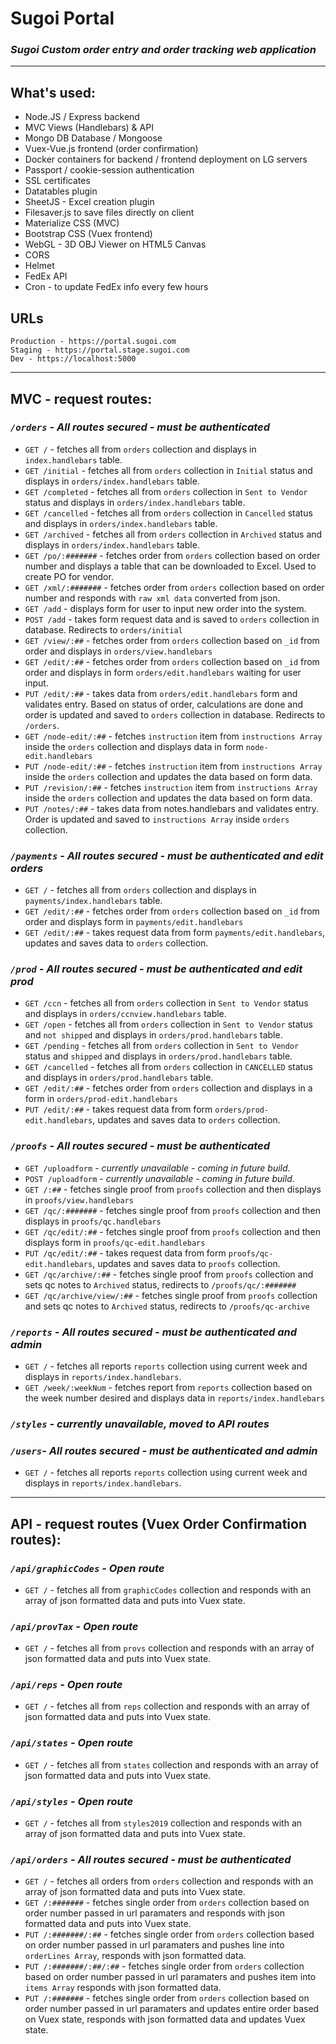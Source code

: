 # Sugoi Portal
### *Sugoi Custom order entry and order tracking web application*

---
## What's used:
* Node.JS / Express backend
* MVC Views (Handlebars) & API
* Mongo DB Database / Mongoose
* Vuex-Vue.js frontend (order confirmation)
* Docker containers for backend / frontend deployment on LG servers
* Passport / cookie-session authentication
* SSL certificates
* Datatables plugin
* SheetJS - Excel creation plugin
* Filesaver.js to save files directly on client
* Materialize CSS (MVC)
* Bootstrap CSS (Vuex frontend)
* WebGL - 3D OBJ Viewer on HTML5 Canvas
* CORS
* Helmet
* FedEx API
* Cron - to update FedEx info every few hours

## URLs
    Production - https://portal.sugoi.com
    Staging - https://portal.stage.sugoi.com
    Dev - https://localhost:5000
---
## MVC - request routes:
### *`/orders` - All routes secured - must be authenticated*
* `GET /`  - fetches all from `orders` collection and displays in `index.handlebars` table.
* `GET /initial` - fetches all from `orders` collection in `Initial` status and displays in `orders/index.handlebars` table.
* `GET /completed` - fetches all from `orders` collection in `Sent to Vendor` status and displays in `orders/index.handlebars` table.
* `GET /cancelled` - fetches all from `orders` collection in `Cancelled` status and displays in `orders/index.handlebars` table.
* `GET /archived` - fetches all from `orders` collection in `Archived` status and displays in `orders/index.handlebars` table.
* `GET /po/:#######` - fetches order from `orders` collection based on order number and displays a table that can be downloaded to Excel. Used to create PO for vendor.
* `GET /xml/:#######` - fetches order from `orders` collection based on order number and responds with `raw xml data` converted from json.
* `GET /add` - displays form for user to input new order into the system.
* `POST /add` - takes form request data and is saved to `orders` collection in database. Redirects to `orders/initial`
* `GET /view/:##` - fetches order from `orders` collection based on `_id` from order and displays in `orders/view.handlebars`
* `GET /edit/:##` - fetches order from `orders` collection based on `_id` from order and displays in form `orders/edit.handlebars` waiting for user input.
* `PUT /edit/:##` - takes data from `orders/edit.handlebars` form and validates entry. Based on status of order, calculations are done and order is updated and saved to `orders` collection in database.  Redirects to `/orders`.
* `GET /node-edit/:##` - fetches `instruction` item from `instructions Array` inside the `orders` collection and displays data in form `node-edit.handlebars`
* `PUT /node-edit/:##` - fetches `instruction` item from `instructions Array` inside the `orders` collection and updates the data based on form data.
* `PUT /revision/:##` - fetches `instruction` item from `instructions Array` inside the `orders` collection and updates the data based on form data.
* `PUT /notes/:##` - takes data from notes.handlebars and validates entry. Order is updated and saved to `instructions Array` inside `orders` collection.

### *`/payments` - All routes secured - must be authenticated and edit orders*
* `GET /`  - fetches all from `orders` collection and displays in `payments/index.handlebars` table.
* `GET /edit/:##`  - fetches order from `orders` collection based on `_id` from order and displays form in `payments/edit.handlebars`
* `GET /edit/:##`  - takes request data from form `payments/edit.handlebars`, updates and saves data to `orders` collection.

### *`/prod` - All routes secured - must be authenticated and edit prod*
* `GET /ccn`  - fetches all from `orders` collection in `Sent to Vendor` status and displays in `orders/ccnview.handlebars` table.
* `GET /open`  - fetches all from `orders` collection in `Sent to Vendor` status and `not shipped` and displays in `orders/prod.handlebars` table.
* `GET /pending`  - fetches all from `orders` collection in `Sent to Vendor` status and `shipped` and displays in `orders/prod.handlebars` table.
* `GET /cancelled`  - fetches all from `orders` collection in `CANCELLED` status and displays in `orders/prod.handlebars` table.
* `GET /edit/:##`  - fetches order from `orders` collection and displays in a form in `orders/prod-edit.handlebars`
* `PUT /edit/:##`  - takes request data from form `orders/prod-edit.handlebars`, updates and saves data to `orders` collection.

### *`/proofs` - All routes secured - must be authenticated*
* `GET /uploadform`  - *currently unavailable - coming in future build*.
* `POST /uploadform`  - *currently unavailable - coming in future build*.
* `GET /:##`  - fetches single proof from `proofs` collection and then displays in `proofs/view.handlebars`
* `GET /qc/:#######`  - fetches single proof from `proofs` collection and then displays in `proofs/qc.handlebars`
* `GET /qc/edit/:##`  - fetches single proof from `proofs` collection and then displays form in `proofs/qc-edit.handlebars`
* `PUT /qc/edit/:##`  - takes request data from form `proofs/qc-edit.handlebars`, updates and saves data to `proofs` collection.
* `GET /qc/archive/:##`  - fetches single proof from `proofs` collection and sets qc notes to `Archived` status, redirects to `/proofs/qc/:#######`
* `GET /qc/archive/view/:##`  - fetches single proof from `proofs` collection and sets qc notes to `Archived` status, redirects to `/proofs/qc-archive`

### *`/reports` - All routes secured - must be authenticated and admin*
* `GET /`  - fetches all reports `reports` collection using current week and displays in `reports/index.handlebars`.
* `GET /week/:weekNum` - fetches report from `reports` collection based on the week number desired and displays data in `reports/index.handlebars`

### *`/styles` - currently unavailable, moved to API routes*

### *`/users`- All routes secured - must be authenticated and admin*
* `GET /`  - fetches all reports `reports` collection using current week and displays in `reports/index.handlebars`.
---
## API - request routes (Vuex Order Confirmation routes):

### *`/api/graphicCodes` - Open route*
* `GET /`  - fetches all from `graphicCodes` collection and responds with an array of json formatted data and puts into Vuex state.

### *`/api/provTax` - Open route*
* `GET /`  - fetches all from `provs` collection and responds with an array of json formatted data and puts into Vuex state.

### *`/api/reps` - Open route*
* `GET /`  - fetches all from `reps` collection and responds with an array of json formatted data and puts into Vuex state.

### *`/api/states` - Open route*
* `GET /`  - fetches all from `states` collection and responds with an array of json formatted data and puts into Vuex state.

### *`/api/styles` - Open route*
* `GET /`  - fetches all from `styles2019` collection and responds with an array of json formatted data and puts into Vuex state.

### *`/api/orders` - All routes secured - must be authenticated*
* `GET /`  - fetches all orders from `orders` collection and responds with an array of json formatted data and puts into Vuex state.
* `GET /:#######`  - fetches single order from `orders` collection based on order number passed in url paramaters and responds with json formatted data and puts into Vuex state.
* `PUT /:#######/:##` - fetches single order from `orders` collection based on order number passed in url paramaters and pushes line into `orderLines Array`, responds with json formatted data.
* `PUT /:#######/:##/:##` - fetches single order from `orders` collection based on order number passed in url paramaters and pushes item into `items Array` responds with json formatted data.
* `PUT /:#######` - fetches single order from `orders` collection based on order number passed in url paramaters and updates entire order based on Vuex state, responds with json formatted data and updates Vuex state.